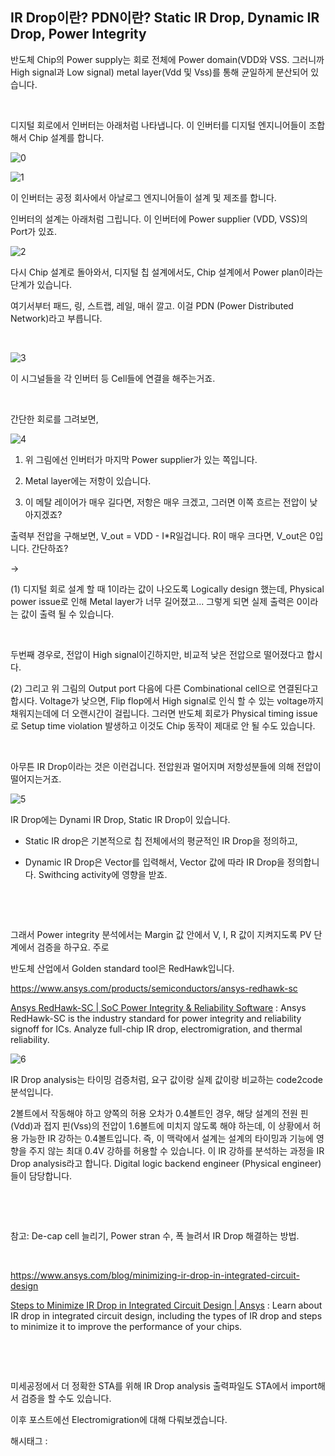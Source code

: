 ## IR Drop이란? PDN이란? Static IR Drop, Dynamic IR Drop, Power Integrity

반도체 Chip의 Power supply는 회로  전체에 Power domain(VDD와 VSS. 그러니까 High signal과 Low signal) metal layer(Vdd 및 Vss)를 통해 균일하게 분산되어 있습니다.

​

디지털 회로에서 인버터는 아래처럼 나타냅니다. 이 인버터를 디지털 엔지니어들이 조합해서 Chip 설계를 합니다.

![0](/asset/img/223322494576/0.png)

![1](/asset/img/223322494576/1.png)

이 인버터는 공정 회사에서 아날로그 엔지니어들이 설계 및 제조를 합니다.

인버터의 설계는 아래처럼 그립니다. 이 인버터에 Power supplier (VDD, VSS)의 Port가 있죠.

![2](/asset/img/223322494576/2.png)

다시 Chip 설계로 돌아와서, 디지털 칩 설계에서도, Chip 설계에서 Power plan이라는 단계가 있습니다.

여기서부터 패드, 링, 스트랩, 레일, 매쉬 깔고. 이걸 PDN (Power Distributed Network)라고 부릅니다.

​

![3](/asset/img/223322494576/3.png)

이 시그널들을 각 인버터 등 Cell들에 연결을 해주는거죠.

​

간단한 회로를 그려보면,

![4](/asset/img/223322494576/4.png)

1) 위 그림에선 인버터가 마지막 Power supplier가 있는 쪽입니다.

2) Metal layer에는 저항이 있습니다.

3) 이 메탈 레이어가 매우 길다면, 저항은 매우 크겠고, 그러면 이쪽 흐르는 전압이 낮아지겠죠?

출력부 전압을 구해보면, V_out = VDD - I*R일겁니다. R이 매우 크다면, V_out은 0입니다. 간단하죠?

->

(1) 디지털 회로 설계 할 때 1이라는 값이 나오도록 Logically design 했는데, Physical power issue로 인해 Metal layer가 너무 길어졌고... 그렇게 되면 실제 출력은 0이라는 값이 출력 될 수 있습니다.

​

두번째 경우로, 전압이 High signal이긴하지만, 비교적 낮은 전압으로 떨어졌다고 합시다.

(2) 그리고 위 그림의 Output port 다음에 다른 Combinational cell으로 연결된다고 합시다. Voltage가 낮으면, Flip flop에서 High signal로 인식 할 수 있는 voltage까지 채워지는데에 더 오랜시간이 걸립니다. 그러면 반도체 회로가 Physical timing issue로 Setup time violation 발생하고 이것도 Chip 동작이 제대로 안 될 수도 있습니다.

​

아무튼 IR Drop이라는 것은 이런겁니다. 전압원과 멀어지며 저항성분들에 의해 전압이 떨어지는거죠.

![5](/asset/img/223322494576/5.png)

IR Drop에는 Dynami IR Drop, Static IR Drop이 있습니다.

- Static IR drop은 기본적으로 칩 전체에서의 평균적인 IR Drop을 정의하고,

- Dynamic IR Drop은 Vector를 입력해서, Vector 값에 따라 IR Drop을 정의합니다. Swithcing activity에 영향을 받죠.

​

​

그래서 Power integrity 분석에서는 Margin 값 안에서 V, I, R 값이 지켜지도록 PV 단계에서 검증을 하구요. 주로

반도체 산업에서 Golden standard tool은 RedHawk입니다.

https://www.ansys.com/products/semiconductors/ansys-redhawk-sc

[Ansys RedHawk-SC | SoC Power Integrity & Reliability Software](https://www.ansys.com/products/semiconductors/ansys-redhawk-sc) : Ansys RedHawk-SC is the industry standard for power integrity and reliability signoff for ICs. Analyze full-chip IR drop, electromigration, and thermal reliability.

![6](/asset/img/223322494576/6.png)

IR Drop analysis는 타이밍 검증처럼, 요구 값이랑 실제 값이랑 비교하는 code2code 분석입니다.

2볼트에서 작동해야 하고 양쪽의 허용 오차가 0.4볼트인 경우, 해당 설계의 전원 핀(Vdd)과 접지 핀(Vss)의 전압이 1.6볼트에 미치지 않도록 해야 하는데, 이 상황에서 허용 가능한 IR 강하는 0.4볼트입니다. 즉, 이 맥락에서 설계는 설계의 타이밍과 기능에 영향을 주지 않는 최대 0.4V 강하를 허용할 수 있습니다. 이 IR 강하를 분석하는 과정을 IR Drop analysis라고 합니다. Digital logic backend engineer (Physical engineer)들이 담당합니다.

​

​

참고: De-cap cell 늘리기, Power stran 수, 폭 늘려서 IR Drop 해결하는 방법.

​

https://www.ansys.com/blog/minimizing-ir-drop-in-integrated-circuit-design

[Steps to Minimize IR Drop in Integrated Circuit Design | Ansys](https://www.ansys.com/blog/minimizing-ir-drop-in-integrated-circuit-design) : Learn about IR drop in integrated circuit design, including the types of IR drop and steps to minimize it to improve the performance of your chips.

​

​

미세공정에서 더 정확한 STA를 위해 IR Drop analysis 출력파일도 STA에서 import해서 검증을 할 수도 있습니다.

이후 포스트에선 Electromigration에 대해 다뤄보겠습니다.

 해시태그 : 
